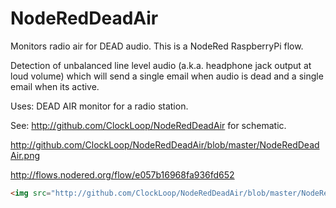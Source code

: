 # NodeRedDeadAir
Monitors radio air for DEAD audio.  This is a NodeRed RaspberryPi flow.

Detection of unbalanced line level audio (a.k.a. headphone jack output at loud volume) which will send a single email when audio is dead and a single email when its active.

Uses: DEAD AIR monitor for a radio station.

See: http://github.com/ClockLoop/NodeRedDeadAir for schematic.

http://github.com/ClockLoop/NodeRedDeadAir/blob/master/NodeRedDeadAir.png

http://flows.nodered.org/flow/e057b16968fa936fd652

```html
<img src="http://github.com/ClockLoop/NodeRedDeadAir/blob/master/NodeRedDeadAir.png">
```
